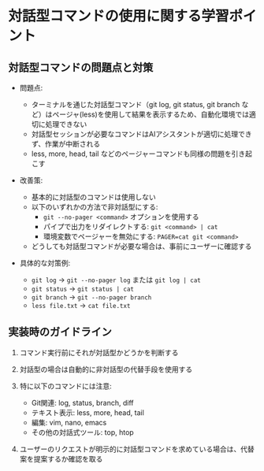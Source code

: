 # 対話型コマンドの使用に関する学習ポイント

## 対話型コマンドの問題点と対策

- 問題点: 
  - ターミナルを通じた対話型コマンド（git log, git status, git branch など）はページャ(less)を使用して結果を表示するため、自動化環境では適切に処理できない
  - 対話型セッションが必要なコマンドはAIアシスタントが適切に処理できず、作業が中断される
  - less, more, head, tail などのページャーコマンドも同様の問題を引き起こす

- 改善策:
  - 基本的に対話型のコマンドは使用しない
  - 以下のいずれかの方法で非対話型にする:
    - `git --no-pager <command>` オプションを使用する
    - パイプで出力をリダイレクトする: `git <command> | cat`
    - 環境変数でページャーを無効にする: `PAGER=cat git <command>`
  - どうしても対話型コマンドが必要な場合は、事前にユーザーに確認する

- 具体的な対策例:
  - `git log` → `git --no-pager log` または `git log | cat`
  - `git status` → `git status | cat`
  - `git branch` → `git --no-pager branch`
  - `less file.txt` → `cat file.txt`

## 実装時のガイドライン

1. コマンド実行前にそれが対話型かどうかを判断する
2. 対話型の場合は自動的に非対話型の代替手段を使用する
3. 特に以下のコマンドには注意:
   - Git関連: log, status, branch, diff
   - テキスト表示: less, more, head, tail
   - 編集: vim, nano, emacs
   - その他の対話式ツール: top, htop

4. ユーザーのリクエストが明示的に対話型コマンドを求めている場合は、代替案を提案するか確認を取る 
